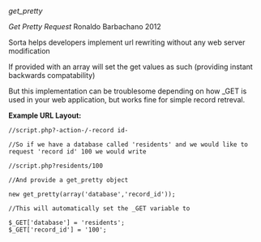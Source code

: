 *get_pretty*

*Get Pretty Request*
Ronaldo Barbachano 2012

Sorta helps developers implement url rewriting without any web server modification

If provided with an array will set the get values as such (providing instant backwards compatability)

But this implementation can be troublesome depending on how _GET is used in your web application,
but works fine for simple record retreval.

**Example URL Layout:**

	//script.php?-action-/-record id-

	//So if we have a database called 'residents' and we would like to request 'record id' 100 we would write

	//script.php?residents/100

	//And provide a get_pretty object 

	new get_pretty(array('database','record_id'));

	//This will automatically set the _GET variable to

	$_GET['database'] = 'residents';
	$_GET['record_id'] = '100';
